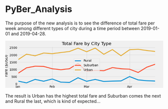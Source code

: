 # PyBer_Analysis

The purpose of the new analysis is to see the difference of total fare per week among different types of city during a time period between 2019-01-01 and 2019-04-28.

![alt text](./analysis/PyBer_fare_summary.png "PyBer_fare_summary")

The result is Urban has the highest total fare and Suburban comes the next and Rural the last, which is kind of expected...
